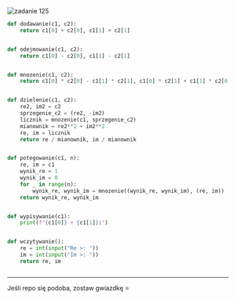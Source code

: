 <picture>
  <source srcset="../../srt/zbior_zadan/125.png" media="(prefers-color-scheme: light)">
  <source srcset="../../srt/zbior_zadan/black_125.png" media="(prefers-color-scheme: dark)">
  <img src="../../srt/zbior_zadan/black_125.png" alt="zadanie 125">
</picture>

```python
def dodawanie(c1, c2):
    return c1[0] + c2[0], c1[1] + c2[1]


def odejmowanie(c1, c2):
    return c1[0] - c2[0], c1[1] - c2[1]


def mnozenie(c1, c2):
    return c1[0] * c2[0] - c1[1] * c2[1], c1[0] * c2[1] + c1[1] * c2[0]


def dzielenie(c1, c2):
    re2, im2 = c2
    sprzegenie_c2 = (re2, -im2)
    licznik = mnozenie(c1, sprzegenie_c2)
    mianownik = re2**2 + im2**2
    re, im = licznik
    return re / mianownik, im / mianownik


def potegowanie(c1, n):
    re, im = c1
    wynik_re = 1
    wynik_im = 0
    for _ in range(n):
        wynik_re, wynik_im = mnozenie((wynik_re, wynik_im), (re, im))
    return wynik_re, wynik_im


def wypisywanie(c1):
    print(f"{c1[0]} + {c1[1]}i")


def wczytywanie():
    re = int(input("Re >: "))
    im = int(input("Im >: "))
    return re, im



```

---
Jeśli repo się podoba, zostaw gwiazdkę ⭐
